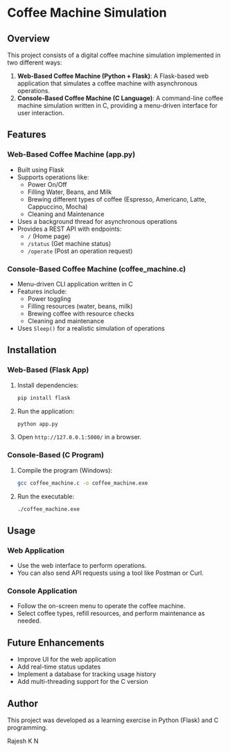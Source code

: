 # Coffee Machine Simulation

## Overview

This project consists of a digital coffee machine simulation implemented in two different ways:

1. **Web-Based Coffee Machine (Python + Flask)**: A Flask-based web application that simulates a coffee machine with asynchronous operations.
2. **Console-Based Coffee Machine (C Language)**: A command-line coffee machine simulation written in C, providing a menu-driven interface for user interaction.

## Features

### Web-Based Coffee Machine (app.py)

- Built using Flask
- Supports operations like:
  - Power On/Off
  - Filling Water, Beans, and Milk
  - Brewing different types of coffee (Espresso, Americano, Latte, Cappuccino, Mocha)
  - Cleaning and Maintenance
- Uses a background thread for asynchronous operations
- Provides a REST API with endpoints:
  - `/` (Home page)
  - `/status` (Get machine status)
  - `/operate` (Post an operation request)

### Console-Based Coffee Machine (coffee\_machine.c)

- Menu-driven CLI application written in C
- Features include:
  - Power toggling
  - Filling resources (water, beans, milk)
  - Brewing coffee with resource checks
  - Cleaning and maintenance
- Uses `Sleep()` for a realistic simulation of operations

## Installation

### Web-Based (Flask App)

1. Install dependencies:
   ```sh
   pip install flask
   ```
2. Run the application:
   ```sh
   python app.py
   ```
3. Open `http://127.0.0.1:5000/` in a browser.

### Console-Based (C Program)

1. Compile the program (Windows):
   ```sh
   gcc coffee_machine.c -o coffee_machine.exe
   ```
2. Run the executable:
   ```sh
   ./coffee_machine.exe
   ```

## Usage

### Web Application

- Use the web interface to perform operations.
- You can also send API requests using a tool like Postman or Curl.

### Console Application

- Follow the on-screen menu to operate the coffee machine.
- Select coffee types, refill resources, and perform maintenance as needed.

## Future Enhancements

- Improve UI for the web application
- Add real-time status updates
- Implement a database for tracking usage history
- Add multi-threading support for the C version

## Author

This project was developed as a learning exercise in Python (Flask) and C programming.

Rajesh K N
